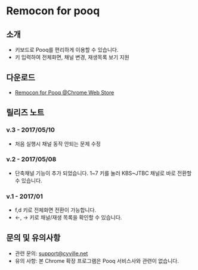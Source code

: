 # Remocon for pooq

## 소개

- 키보드로 Pooq를 편리하게 이용할 수 있습니다. 
- 키 입력하여 전체화면, 채널 변경, 재생목록 보기 지원

## 다운로드 
- [Remocon for Pooq @Chrome Web Store](https://chrome.google.com/webstore/detail/remocon-for-pooq/fanlfkdjgojjhjigakefkncagnfiekel)

## 릴리즈 노트 
### v.3 - 2017/05/10
- 처음 실행시 채널 동작 안되는 문제 수정
### v.2 - 2017/05/08
- 단축채널 기능이 추가 되었습니다. 1\~7 키를 눌러 KBS~JTBC 채널로 바로 전환할 수 있습니다.
### v.1 - 2017/01
- f,d 키로 전체화면 전환이 가능합니다. 
- ←, → 키로 채널/재생 목록을 확인할 수 있습니다. 

## 문의 및 유의사항
 - 관련 문의: support@cyville.net
 - 유의 사항: 본 Chrome 확장 프로그램은 Pooq 서비스사와 관련이 없습니다.
